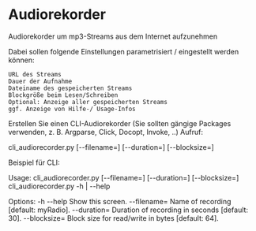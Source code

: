 # Audiorekorder
Audiorekorder um mp3-Streams aus dem Internet aufzunehmen

Dabei sollen folgende Einstellungen parametrisiert / eingestellt werden können:

    URL des Streams
    Dauer der Aufnahme
    Dateiname des gespeicherten Streams
    Blockgröße beim Lesen/Schreiben
    Optional: Anzeige aller gespeicherten Streams
    ggf. Anzeige von Hilfe-/ Usage-Infos

Erstellen Sie einen CLI-Audiorekorder (Sie sollten gängige Packages verwenden, z. B. Argparse, Click, Docopt, Invoke, ..)
Aufruf:

  cli_audiorecorder.py <url> [--filename=<name>] [--duration=<time>] [--blocksize=<size>]


Beispiel für CLI:

Usage:
  cli_audiorecorder.py <url> [--filename=<name>] [--duration=<time>] [--blocksize=<size>]
  cli_audiorecorder.py -h | --help

Options:
  -h --help             Show this screen.
  --filename=<name>     Name of recording [default: myRadio].
  --duration=<time>     Duration of recording in seconds [default: 30].
  --blocksize=<size>    Block size for read/write in bytes [default: 64].
